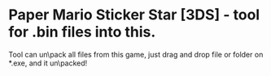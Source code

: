 # Paper Mario Sticker Star [3DS] - tool for .bin files into this.
Tool can un\pack all files from this game, just drag and drop file or folder on *.exe, and it un\packed!
